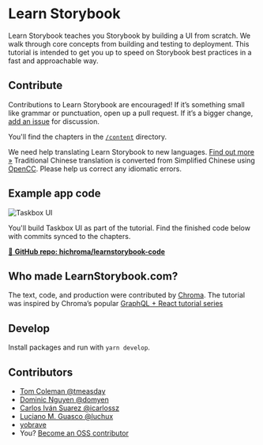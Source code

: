 # Learn Storybook

Learn Storybook teaches you Storybook by building a UI from scratch. We walk through core concepts from building and testing to deployment. This tutorial is intended to get you up to speed on Storybook best practices in a fast and approachable way.

## Contribute

Contributions to Learn Storybook are encouraged! If it’s something small like grammar or punctuation, open up a pull request. If it’s a bigger change, [add an issue](https://github.com/hichroma/learnstorybook.com/issues) for discussion.

You'll find the chapters in the [`/content`](https://github.com/hichroma/learnstorybook.com/tree/master/content) directory.

We need help translating Learn Storybook to new languages. [Find out more »](https://github.com/hichroma/learnstorybook.com/issues/3)
Traditional Chinese translation is converted from Simplified Chinese using [OpenCC](https://github.com/BYVoid/OpenCC). Please help us correct any idiomatic errors.

## Example app code

![Taskbox UI](https://raw.githubusercontent.com/hichroma/learnstorybook.com/master/static/ss-browserchrome-taskbox-learnstorybook.png)

You'll build Taskbox UI as part of the tutorial. Find the finished code below with commits synced to the chapters.

[📕 **GitHub repo: hichroma/learnstorybook-code**](https://github.com/hichroma/learnstorybook-code)

## Who made LearnStorybook.com?

The text, code, and production were contributed by [Chroma](http://blog.hichroma.com/). The tutorial was inspired by Chroma’s popular [GraphQL + React tutorial series](https://blog.hichroma.com/graphql-react-tutorial-part-1-6-d0691af25858)

## Develop

Install packages and run with `yarn develop`.

## Contributors

* [Tom Coleman @tmeasday](https://twitter.com/tmeasday)
* [Dominic Nguyen @domyen](https://twitter.com/domyen)
* [Carlos Iván Suarez @icarlossz](https://twitter.com/icarlossz)
* [Luciano M. Guasco @luchux](https://twitter.com/luchux)
* [yobrave](https://github.com/chinanf-boy)
* You? [Become an OSS contributor](https://www.learnstorybook.com/contribute/)
